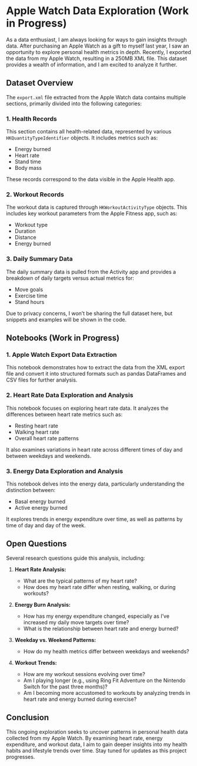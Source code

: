 # Apple Watch Data Exploration (Work in Progress)

As a data enthusiast, I am always looking for ways to gain insights through data. After purchasing an Apple Watch as a gift to myself last year, I saw an opportunity to explore personal health metrics in depth. Recently, I exported the data from my Apple Watch, resulting in a 250MB XML file. This dataset provides a wealth of information, and I am excited to analyze it further.

## Dataset Overview

The `export.xml` file extracted from the Apple Watch data contains multiple sections, primarily divided into the following categories:

### 1. Health Records
This section contains all health-related data, represented by various `HKQuantityTypeIdentifier` objects. It includes metrics such as:
- Energy burned
- Heart rate
- Stand time
- Body mass

These records correspond to the data visible in the Apple Health app.

### 2. Workout Records
The workout data is captured through `HKWorkoutActivityType` objects. This includes key workout parameters from the Apple Fitness app, such as:
- Workout type
- Duration
- Distance
- Energy burned

### 3. Daily Summary Data
The daily summary data is pulled from the Activity app and provides a breakdown of daily targets versus actual metrics for:
- Move goals
- Exercise time
- Stand hours

Due to privacy concerns, I won’t be sharing the full dataset here, but snippets and examples will be shown in the code.

## Notebooks (Work in Progress)

### 1. Apple Watch Export Data Extraction
This notebook demonstrates how to extract the data from the XML export file and convert it into structured formats such as pandas DataFrames and CSV files for further analysis.

### 2. Heart Rate Data Exploration and Analysis
This notebook focuses on exploring heart rate data. It analyzes the differences between heart rate metrics such as:
- Resting heart rate
- Walking heart rate
- Overall heart rate patterns

It also examines variations in heart rate across different times of day and between weekdays and weekends.

### 3. Energy Data Exploration and Analysis
This notebook delves into the energy data, particularly understanding the distinction between:
- Basal energy burned
- Active energy burned

It explores trends in energy expenditure over time, as well as patterns by time of day and day of the week.

## Open Questions

Several research questions guide this analysis, including:

1. **Heart Rate Analysis:**  
   - What are the typical patterns of my heart rate?
   - How does my heart rate differ when resting, walking, or during workouts?

2. **Energy Burn Analysis:**  
   - How has my energy expenditure changed, especially as I’ve increased my daily move targets over time?
   - What is the relationship between heart rate and energy burned?

3. **Weekday vs. Weekend Patterns:**  
   - How do my health metrics differ between weekdays and weekends?

4. **Workout Trends:**  
   - How are my workout sessions evolving over time?
   - Am I playing longer (e.g., using Ring Fit Adventure on the Nintendo Switch for the past three months)?
   - Am I becoming more accustomed to workouts by analyzing trends in heart rate and energy burned during exercise?

## Conclusion
This ongoing exploration seeks to uncover patterns in personal health data collected from my Apple Watch. By examining heart rate, energy expenditure, and workout data, I aim to gain deeper insights into my health habits and lifestyle trends over time. Stay tuned for updates as this project progresses.


